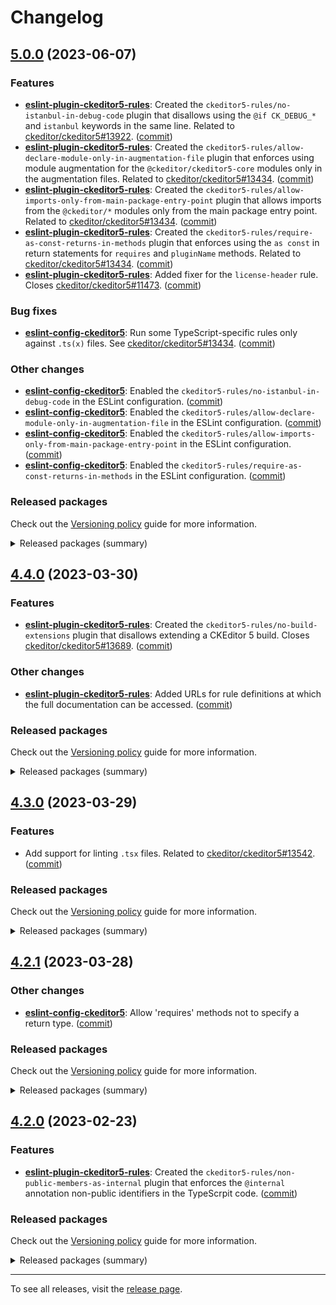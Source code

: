 Changelog
=========

## [5.0.0](https://github.com/ckeditor/ckeditor5-linters-config/compare/v4.4.0...v5.0.0) (2023-06-07)

### Features

* **[eslint-plugin-ckeditor5-rules](https://www.npmjs.com/package/eslint-plugin-ckeditor5-rules)**: Created the `ckeditor5-rules/no-istanbul-in-debug-code` plugin that disallows using the `@if CK_DEBUG_*` and `istanbul` keywords in the same line. Related to [ckeditor/ckeditor5#13922](https://github.com/ckeditor/ckeditor5/issues/13922). ([commit](https://github.com/ckeditor/ckeditor5-linters-config/commit/7d754ae2e77a1e596d79de5d48ba608d287ce0f7))
* **[eslint-plugin-ckeditor5-rules](https://www.npmjs.com/package/eslint-plugin-ckeditor5-rules)**: Created the `ckeditor5-rules/allow-declare-module-only-in-augmentation-file` plugin that enforces using module augmentation for the `@ckeditor/ckeditor5-core` modules only in the augmentation files. Related to [ckeditor/ckeditor5#13434](https://github.com/ckeditor/ckeditor5/issues/13434). ([commit](https://github.com/ckeditor/ckeditor5-linters-config/commit/1bdcbaa3a69032d8814ef2dc77afd4a1c57f1f24))
* **[eslint-plugin-ckeditor5-rules](https://www.npmjs.com/package/eslint-plugin-ckeditor5-rules)**: Created the `ckeditor5-rules/allow-imports-only-from-main-package-entry-point` plugin that allows imports from the `@ckeditor/*` modules only from the main package entry point. Related to [ckeditor/ckeditor5#13434](https://github.com/ckeditor/ckeditor5/issues/13434). ([commit](https://github.com/ckeditor/ckeditor5-linters-config/commit/1bdcbaa3a69032d8814ef2dc77afd4a1c57f1f24))
* **[eslint-plugin-ckeditor5-rules](https://www.npmjs.com/package/eslint-plugin-ckeditor5-rules)**: Created the `ckeditor5-rules/require-as-const-returns-in-methods` plugin that enforces using the `as const` in return statements for `requires` and `pluginName` methods. Related to [ckeditor/ckeditor5#13434](https://github.com/ckeditor/ckeditor5/issues/13434). ([commit](https://github.com/ckeditor/ckeditor5-linters-config/commit/1bdcbaa3a69032d8814ef2dc77afd4a1c57f1f24))
* **[eslint-plugin-ckeditor5-rules](https://www.npmjs.com/package/eslint-plugin-ckeditor5-rules)**: Added fixer for the `license-header` rule. Closes [ckeditor/ckeditor5#11473](https://github.com/ckeditor/ckeditor5/issues/11473). ([commit](https://github.com/ckeditor/ckeditor5-linters-config/commit/2873ecc10b8214131d1fe7121f0de9e9c05a9a74))

### Bug fixes

* **[eslint-config-ckeditor5](https://www.npmjs.com/package/eslint-config-ckeditor5)**: Run some TypeScript-specific rules only against `.ts(x)` files. See [ckeditor/ckeditor5#13434](https://github.com/ckeditor/ckeditor5/issues/13434). ([commit](https://github.com/ckeditor/ckeditor5-linters-config/commit/e6c778ad1afaf41a097346a4529f9353f39f2662))

### Other changes

* **[eslint-config-ckeditor5](https://www.npmjs.com/package/eslint-config-ckeditor5)**: Enabled the `ckeditor5-rules/no-istanbul-in-debug-code` in the ESLint configuration. ([commit](https://github.com/ckeditor/ckeditor5-linters-config/commit/7d754ae2e77a1e596d79de5d48ba608d287ce0f7))
* **[eslint-config-ckeditor5](https://www.npmjs.com/package/eslint-config-ckeditor5)**: Enabled the `ckeditor5-rules/allow-declare-module-only-in-augmentation-file` in the ESLint configuration. ([commit](https://github.com/ckeditor/ckeditor5-linters-config/commit/1bdcbaa3a69032d8814ef2dc77afd4a1c57f1f24))
* **[eslint-config-ckeditor5](https://www.npmjs.com/package/eslint-config-ckeditor5)**: Enabled the `ckeditor5-rules/allow-imports-only-from-main-package-entry-point` in the ESLint configuration. ([commit](https://github.com/ckeditor/ckeditor5-linters-config/commit/1bdcbaa3a69032d8814ef2dc77afd4a1c57f1f24))
* **[eslint-config-ckeditor5](https://www.npmjs.com/package/eslint-config-ckeditor5)**: Enabled the `ckeditor5-rules/require-as-const-returns-in-methods` in the ESLint configuration. ([commit](https://github.com/ckeditor/ckeditor5-linters-config/commit/1bdcbaa3a69032d8814ef2dc77afd4a1c57f1f24))

### Released packages

Check out the [Versioning policy](https://ckeditor.com/docs/ckeditor5/latest/framework/guides/support/versioning-policy.html) guide for more information.

<details>
<summary>Released packages (summary)</summary>

Releases containing new features:

* [eslint-config-ckeditor5](https://www.npmjs.com/package/eslint-config-ckeditor5): v4.4.0 => v5.0.0
* [eslint-plugin-ckeditor5-rules](https://www.npmjs.com/package/eslint-plugin-ckeditor5-rules): v4.4.0 => v5.0.0

Other releases:

* [stylelint-config-ckeditor5](https://www.npmjs.com/package/stylelint-config-ckeditor5): v4.4.0 => v5.0.0
* [stylelint-plugin-ckeditor5-rules](https://www.npmjs.com/package/stylelint-plugin-ckeditor5-rules): v4.4.0 => v5.0.0
</details>


## [4.4.0](https://github.com/ckeditor/ckeditor5-linters-config/compare/v4.3.0...v4.4.0) (2023-03-30)

### Features

* **[eslint-plugin-ckeditor5-rules](https://www.npmjs.com/package/eslint-plugin-ckeditor5-rules)**: Created the `ckeditor5-rules/no-build-extensions` plugin that disallows extending a CKEditor 5 build. Closes [ckeditor/ckeditor5#13689](https://github.com/ckeditor/ckeditor5/issues/13689). ([commit](https://github.com/ckeditor/ckeditor5-linters-config/commit/e1a43276ab521c5f32f8046645b9a8b6e99ae365))

### Other changes

* **[eslint-plugin-ckeditor5-rules](https://www.npmjs.com/package/eslint-plugin-ckeditor5-rules)**: Added URLs for rule definitions at which the full documentation can be accessed. ([commit](https://github.com/ckeditor/ckeditor5-linters-config/commit/e1a43276ab521c5f32f8046645b9a8b6e99ae365))

### Released packages

Check out the [Versioning policy](https://ckeditor.com/docs/ckeditor5/latest/framework/guides/support/versioning-policy.html) guide for more information.

<details>
<summary>Released packages (summary)</summary>

Releases containing new features:

* [eslint-config-ckeditor5](https://www.npmjs.com/package/eslint-config-ckeditor5): v4.3.0 => v4.4.0
* [eslint-plugin-ckeditor5-rules](https://www.npmjs.com/package/eslint-plugin-ckeditor5-rules): v4.3.0 => v4.4.0

Other releases:

* [stylelint-config-ckeditor5](https://www.npmjs.com/package/stylelint-config-ckeditor5): v4.3.0 => v4.4.0
* [stylelint-plugin-ckeditor5-rules](https://www.npmjs.com/package/stylelint-plugin-ckeditor5-rules): v4.3.0 => v4.4.0
</details>


## [4.3.0](https://github.com/ckeditor/ckeditor5-linters-config/compare/v4.2.1...v4.3.0) (2023-03-29)

### Features

* Add support for linting `.tsx` files. Related to [ckeditor/ckeditor5#13542](https://github.com/ckeditor/ckeditor5/issues/13542). ([commit](https://github.com/ckeditor/ckeditor5-linters-config/commit/02be5fa35b3555357e02b1df54afdfe674f2602e))

### Released packages

Check out the [Versioning policy](https://ckeditor.com/docs/ckeditor5/latest/framework/guides/support/versioning-policy.html) guide for more information.

<details>
<summary>Released packages (summary)</summary>

Releases containing new features:

* [eslint-config-ckeditor5](https://www.npmjs.com/package/eslint-config-ckeditor5): v4.2.1 => v4.3.0

Other releases:

* [eslint-plugin-ckeditor5-rules](https://www.npmjs.com/package/eslint-plugin-ckeditor5-rules): v4.2.1 => v4.3.0
* [stylelint-config-ckeditor5](https://www.npmjs.com/package/stylelint-config-ckeditor5): v4.2.1 => v4.3.0
* [stylelint-plugin-ckeditor5-rules](https://www.npmjs.com/package/stylelint-plugin-ckeditor5-rules): v4.2.1 => v4.3.0
</details>


## [4.2.1](https://github.com/ckeditor/ckeditor5-linters-config/compare/v4.2.0...v4.2.1) (2023-03-28)

### Other changes

* **[eslint-config-ckeditor5](https://www.npmjs.com/package/eslint-config-ckeditor5)**: Allow 'requires' methods not to specify a return type. ([commit](https://github.com/ckeditor/ckeditor5-linters-config/commit/bb98cd58b2973179bbc2a13b2d1425140f97c94c))

### Released packages

Check out the [Versioning policy](https://ckeditor.com/docs/ckeditor5/latest/framework/guides/support/versioning-policy.html) guide for more information.

<details>
<summary>Released packages (summary)</summary>

Other releases:

* [eslint-config-ckeditor5](https://www.npmjs.com/package/eslint-config-ckeditor5): v4.2.0 => v4.2.1
* [eslint-plugin-ckeditor5-rules](https://www.npmjs.com/package/eslint-plugin-ckeditor5-rules): v4.2.0 => v4.2.1
* [stylelint-config-ckeditor5](https://www.npmjs.com/package/stylelint-config-ckeditor5): v4.2.0 => v4.2.1
* [stylelint-plugin-ckeditor5-rules](https://www.npmjs.com/package/stylelint-plugin-ckeditor5-rules): v4.2.0 => v4.2.1
</details>


## [4.2.0](https://github.com/ckeditor/ckeditor5-linters-config/compare/v4.1.1...v4.2.0) (2023-02-23)

### Features

* **[eslint-plugin-ckeditor5-rules](https://www.npmjs.com/package/eslint-plugin-ckeditor5-rules)**: Created the `ckeditor5-rules/non-public-members-as-internal` plugin that enforces the `@internal` annotation non-public identifiers in the TypeScrpit code. ([commit](https://github.com/ckeditor/ckeditor5-linters-config/commit/b89f90d9f60ae7e18b8961723850e15338daef1f))

### Released packages

Check out the [Versioning policy](https://ckeditor.com/docs/ckeditor5/latest/framework/guides/support/versioning-policy.html) guide for more information.

<details>
<summary>Released packages (summary)</summary>

Releases containing new features:

* [eslint-plugin-ckeditor5-rules](https://www.npmjs.com/package/eslint-plugin-ckeditor5-rules): v4.1.1 => v4.2.0

Other releases:

* [eslint-config-ckeditor5](https://www.npmjs.com/package/eslint-config-ckeditor5): v4.1.1 => v4.2.0
* [stylelint-config-ckeditor5](https://www.npmjs.com/package/stylelint-config-ckeditor5): v4.1.1 => v4.2.0
* [stylelint-plugin-ckeditor5-rules](https://www.npmjs.com/package/stylelint-plugin-ckeditor5-rules): v4.1.1 => v4.2.0
</details>

---

To see all releases, visit the [release page](https://github.com/ckeditor/ckeditor5-linters-config/releases).
